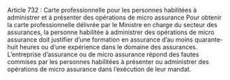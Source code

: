 Article 732 : Carte professionnelle pour les personnes habilitées à administrer et à présenter des opérations de micro assurance
Pour obtenir la carte professionnelle délivrée par le Ministre en charge du secteur des assurances, la personne habilitée à administrer des opérations de micro assurance doit justifier d’une formation en assurance d’au moins quarante-huit heures ou d’une expérience dans le domaine des assurances.
L’entreprise d’assurance ou de micro assurance répond des fautes commises par les personnes habilitées à présenter ou administrer des opérations de micro assurance dans l’exécution de leur mandat.